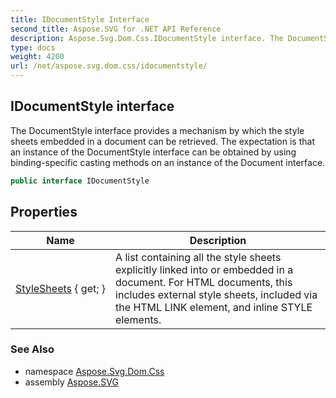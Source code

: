 ```yaml
---
title: IDocumentStyle Interface
second_title: Aspose.SVG for .NET API Reference
description: Aspose.Svg.Dom.Css.IDocumentStyle interface. The DocumentStyle interface provides a mechanism by which the style sheets embedded in a document can be retrieved. The expectation is that an instance of the DocumentStyle interface can be obtained by using binding-specific casting methods on an instance of the Document interface
type: docs
weight: 4200
url: /net/aspose.svg.dom.css/idocumentstyle/
---
```

## IDocumentStyle interface

The DocumentStyle interface provides a mechanism by which the style sheets embedded in a document can be retrieved. The expectation is that an instance of the DocumentStyle interface can be obtained by using binding-specific casting methods on an instance of the Document interface.

```csharp
public interface IDocumentStyle
```

## Properties

| Name | Description |
| --- | --- |
| [StyleSheets](../../aspose.svg.dom.css/idocumentstyle/stylesheets/) { get; } | A list containing all the style sheets explicitly linked into or embedded in a document. For HTML documents, this includes external style sheets, included via the HTML LINK element, and inline STYLE elements. |

### See Also

* namespace [Aspose.Svg.Dom.Css](../../aspose.svg.dom.css/)
* assembly [Aspose.SVG](../../)
